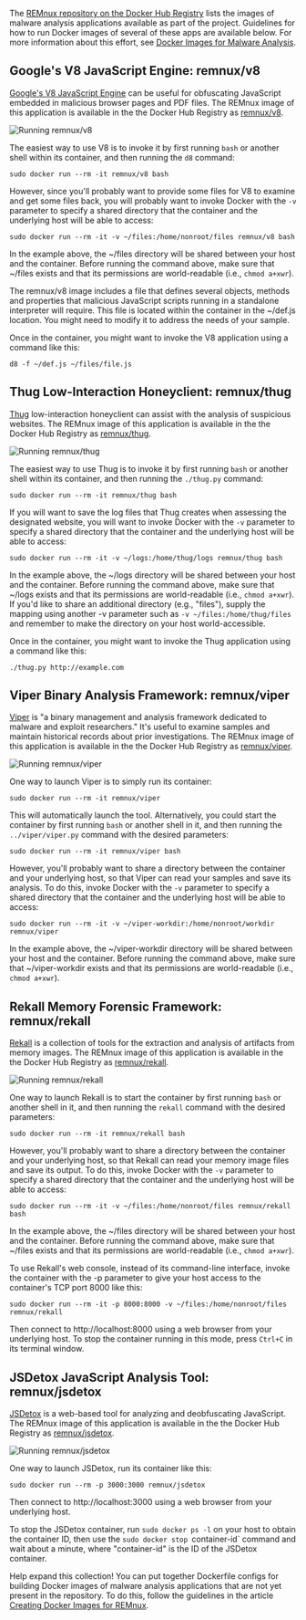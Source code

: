 The [REMnux repository on the Docker Hub Registry](https://registry.hub.docker.com/repos/remnux/) lists the images of malware analysis applications available as part of the project. Guidelines for how to run Docker images of several of these apps are available below. For more information about this effort, see [Docker Images for Malware Analysis](malware-analysis.md).

## Google's V8 JavaScript Engine: remnux/v8

[Google's V8 JavaScript Engine](https://code.google.com/p/v8) can be useful for obfuscating JavaScript embedded in malicious browser pages and PDF files. The REMnux image of this application is available in the the Docker Hub Registry as [remnux/v8](https://registry.hub.docker.com/u/remnux/v8/).

![Running remnux/v8](remnux-docker-v8.gif)

The easiest way to use V8 is to invoke it by first running `bash` or another shell within its container, and then running the `d8` command:

    sudo docker run --rm -it remnux/v8 bash

However, since you'll probably want to provide some files for V8 to examine and get some files back, you will probably want to invoke Docker with the `-v` parameter to specify a shared directory that the container and the underlying host will be able to access:

    sudo docker run --rm -it -v ~/files:/home/nonroot/files remnux/v8 bash

In the example above, the ~/files directory will be shared between your host and the container. Before running the command above, make sure that ~/files exists and that its permissions are world-readable (i.e., `chmod a+xwr`).

The remnux/v8 image includes a file that defines several objects, methods and properties that malicious JavaScript scripts running in a standalone interpreter will require. This file is located within the container in the ~/def.js location. You might need to modify it to address the needs of your sample.

Once in the container, you might want to invoke the V8 application using a command like this:

    d8 -f ~/def.js ~/files/file.js

## Thug Low-Interaction Honeyclient: remnux/thug

[Thug](https://github.com/buffer/thug) low-interaction honeyclient can assist with the analysis of suspicious websites. The REMnux image of this application is available in the the Docker Hub Registry as [remnux/thug](https://registry.hub.docker.com/u/remnux/thug/).

![Running remnux/thug](remnux-docker-thug.gif)

The easiest way to use Thug is to invoke it by first running `bash` or another shell within its container, and then running the `./thug.py` command:

    sudo docker run --rm -it remnux/thug bash

If you will want to save the log files that Thug creates when assessing the designated website, you will want to invoke Docker with the `-v` parameter to specify a shared directory that the container and the underlying host will be able to access:

    sudo docker run --rm -it -v ~/logs:/home/thug/logs remnux/thug bash

In the example above, the ~/logs directory will be shared between your host and the container. Before running the command above, make sure that ~/logs exists and that its permissions are world-readable (i.e., `chmod a+xwr`). If you'd like to share an additional directory (e.g., "files"), supply the mapping using another -v parameter such as `-v ~/files:/home/thug/files` and remember to make the directory on your host world-accessible.

Once in the container, you might want to invoke the Thug application using a command like this:

    ./thug.py http://example.com

## Viper Binary Analysis Framework: remnux/viper

[Viper](http://viper.li/) is "a binary management and analysis framework dedicated to malware and exploit researchers." It's useful to examine samples and maintain historical records about prior investigations. The REMnux image of this application is available in the the Docker Hub Registry as [remnux/viper](https://registry.hub.docker.com/u/remnux/viper/).

![Running remnux/viper](remnux-docker-viper.gif)

One way to launch Viper is to simply run its container:

    sudo docker run --rm -it remnux/viper

This will automatically launch the tool. Alternatively, you could start the container by first running `bash` or another shell in it, and then running the `../viper/viper.py` command with the desired parameters:

    sudo docker run --rm -it remnux/viper bash

However, you'll probably want to share a directory between the container and your underlying host, so that Viper can read your samples and save its analysis. To do this, invoke Docker with the `-v` parameter to specify a shared directory that the container and the underlying host will be able to access:

    sudo docker run --rm -it -v ~/viper-workdir:/home/nonroot/workdir remnux/viper

In the example above, the ~/viper-workdir directory will be shared between your host and the container. Before running the command above, make sure that ~/viper-workdir exists and that its permissions are world-readable (i.e., `chmod a+xwr`).

## Rekall Memory Forensic Framework: remnux/rekall

[Rekall](http://www.rekall-forensic.com/) is a collection of tools for the extraction and analysis of artifacts from memory images. The REMnux image of this application is available in the the Docker Hub Registry as [remnux/rekall](https://registry.hub.docker.com/u/remnux/rekall/).

![Running remnux/rekall](remnux-docker-rekall.gif)

One way to launch Rekall is to start the container by first running `bash` or another shell in it, and then running the `rekall` command with the desired parameters:

    sudo docker run --rm -it remnux/rekall bash

However, you'll probably want to share a directory between the container and your underlying host, so that Rekall can read your memory image files and save its output. To do this, invoke Docker with the `-v` parameter to specify a shared directory that the container and the underlying host will be able to access:

    sudo docker run --rm -it -v ~/files:/home/nonroot/files remnux/rekall bash

In the example above, the ~/files directory will be shared between your host and the container. Before running the command above, make sure that ~/files exists and that its permissions are world-readable (i.e., `chmod a+xwr`).

To use Rekall's web console, instead of its command-line interface, invoke the container with the -p parameter to give your host access to the container's TCP port 8000 like this:

    sudo docker run --rm -it -p 8000:8000 -v ~/files:/home/nonroot/files remnux/rekall

Then connect to http://localhost:8000 using a web browser from your underlying host. To stop the container running in this mode, press `Ctrl+C` in its terminal window.

## JSDetox JavaScript Analysis Tool: remnux/jsdetox

[JSDetox](http://www.relentless-coding.com/projects/jsdetox) is a web-based tool for analyzing and deobfuscating JavaScript. The REMnux image of this application is available in the the Docker Hub Registry as [remnux/jsdetox](https://registry.hub.docker.com/u/remnux/jsdetox/).

![Running remnux/jsdetox](remnux-docker-jsdetox.gif)

One way to launch JSDetox, run its container like this:

    sudo docker run --rm -p 3000:3000 remnux/jsdetox

Then connect to http://localhost:3000 using a web browser from your underlying host.

To stop the JSDetox container, run `sudo docker ps -l` on your host to obtain the container ID, then use the `sudo docker stop `container-id` command and wait about a minute, where "container-id" is the ID of the JSDetox container.

Help expand this collection! You can put together Dockerfile configs for building Docker images of malware analysis applications that are not yet present in the repository. To do this, follow the guidelines in the article [Creating Docker Images for REMnux](create-docker-images.md).
